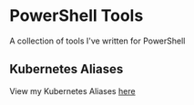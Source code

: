 # PowerShell Tools
A collection of tools I've written for PowerShell

## Kubernetes Aliases
View my Kubernetes Aliases [here](Kubernetes)